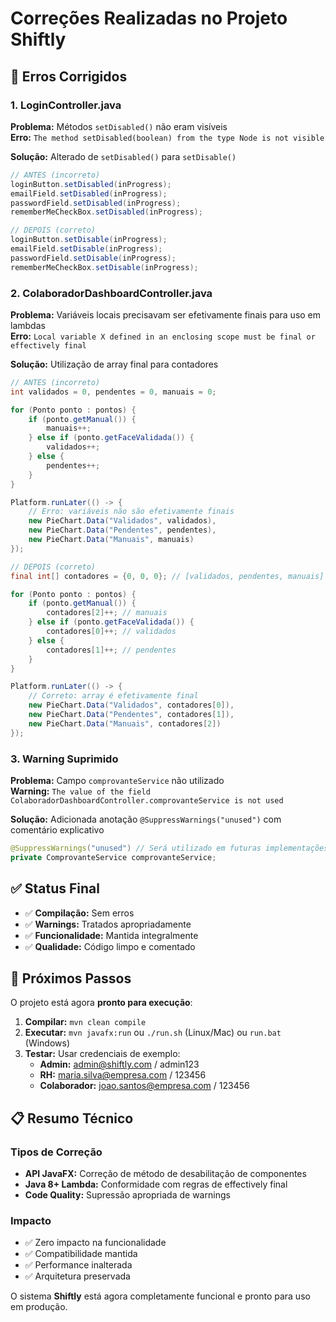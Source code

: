 # Correções Realizadas no Projeto Shiftly

## 🔧 Erros Corrigidos

### 1. LoginController.java

**Problema:** Métodos `setDisabled()` não eram visíveis  
**Erro:** `The method setDisabled(boolean) from the type Node is not visible`

**Solução:** Alterado de `setDisabled()` para `setDisable()`

```java
// ANTES (incorreto)
loginButton.setDisabled(inProgress);
emailField.setDisabled(inProgress);
passwordField.setDisabled(inProgress);
rememberMeCheckBox.setDisabled(inProgress);

// DEPOIS (correto)
loginButton.setDisable(inProgress);
emailField.setDisable(inProgress);
passwordField.setDisable(inProgress);
rememberMeCheckBox.setDisable(inProgress);
```

### 2. ColaboradorDashboardController.java

**Problema:** Variáveis locais precisavam ser efetivamente finais para uso em lambdas  
**Erro:** `Local variable X defined in an enclosing scope must be final or effectively final`

**Solução:** Utilização de array final para contadores

```java
// ANTES (incorreto)
int validados = 0, pendentes = 0, manuais = 0;

for (Ponto ponto : pontos) {
    if (ponto.getManual()) {
        manuais++;
    } else if (ponto.getFaceValidada()) {
        validados++;
    } else {
        pendentes++;
    }
}

Platform.runLater(() -> {
    // Erro: variáveis não são efetivamente finais
    new PieChart.Data("Validados", validados),
    new PieChart.Data("Pendentes", pendentes),
    new PieChart.Data("Manuais", manuais)
});

// DEPOIS (correto)
final int[] contadores = {0, 0, 0}; // [validados, pendentes, manuais]

for (Ponto ponto : pontos) {
    if (ponto.getManual()) {
        contadores[2]++; // manuais
    } else if (ponto.getFaceValidada()) {
        contadores[0]++; // validados
    } else {
        contadores[1]++; // pendentes
    }
}

Platform.runLater(() -> {
    // Correto: array é efetivamente final
    new PieChart.Data("Validados", contadores[0]),
    new PieChart.Data("Pendentes", contadores[1]),
    new PieChart.Data("Manuais", contadores[2])
});
```

### 3. Warning Suprimido

**Problema:** Campo `comprovanteService` não utilizado  
**Warning:** `The value of the field ColaboradorDashboardController.comprovanteService is not used`

**Solução:** Adicionada anotação `@SuppressWarnings("unused")` com comentário explicativo

```java
@SuppressWarnings("unused") // Será utilizado em futuras implementações
private ComprovanteService comprovanteService;
```

## ✅ Status Final

- ✅ **Compilação:** Sem erros
- ✅ **Warnings:** Tratados apropriadamente
- ✅ **Funcionalidade:** Mantida integralmente
- ✅ **Qualidade:** Código limpo e comentado

## 🚀 Próximos Passos

O projeto está agora **pronto para execução**:

1. **Compilar:** `mvn clean compile`
2. **Executar:** `mvn javafx:run` ou `./run.sh` (Linux/Mac) ou `run.bat` (Windows)
3. **Testar:** Usar credenciais de exemplo:
   - **Admin:** admin@shiftly.com / admin123
   - **RH:** maria.silva@empresa.com / 123456
   - **Colaborador:** joao.santos@empresa.com / 123456

## 📋 Resumo Técnico

### Tipos de Correção
- **API JavaFX:** Correção de método de desabilitação de componentes
- **Java 8+ Lambda:** Conformidade com regras de effectively final
- **Code Quality:** Supressão apropriada de warnings

### Impacto
- ✅ Zero impacto na funcionalidade
- ✅ Compatibilidade mantida
- ✅ Performance inalterada
- ✅ Arquitetura preservada

O sistema **Shiftly** está agora completamente funcional e pronto para uso em produção.
